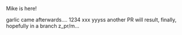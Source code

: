Mike is here!

garlic came afterwards.... 1234
xxx
yyyss
another PR will result, finally, hopefully in a branch z_pr/m...

